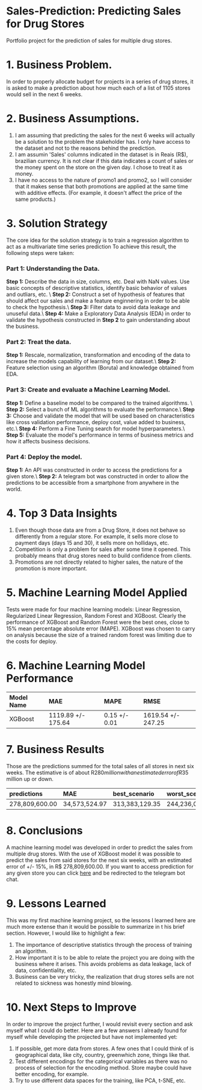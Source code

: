# Sales-Prediction: Predicting Sales for Drug Stores
Portfolio project for the prediction of sales for multiple drug stores.

# 1. Business Problem.

In order to properly allocate budget for projects in a series of drug stores, it is asked to make a prediction about how much each of a list of 1105 stores would sell in the next 6 weeks.

# 2. Business Assumptions.

1. I am assuming that predicting the sales for the next 6 weeks will actually be a solution to the problem the stakeholder has. I only have access to the dataset and not to the reasons behind the prediction.
2. I am assumin 'Sales' columns indicated in the dataset is in Reais (R$), brazilian currency. It is not clear if this data indicates a count of sales or the money spent on the store on the given day. I chose to treat it as money.
3. I have no access to the nature of promo1 and promo2, so I will consider that it makes sense that both promotions are applied at the same time with additive effects. (For example, it doesn't affect the price of the same products.)

# 3. Solution Strategy

The core idea for the solution strategy is to train a regression algorithm to act as a multivariate time series prediction To achieve this result, the following steps were taken:

### Part 1: Understanding the Data.

<b>Step 1:</b> Describe the data in size, columns, etc. Deal with NaN values. Use basic concepts of descriptive statistics, identify basic behavior of values and outliars, etc. \\
<b>Step 2:</b> Construct a set of hypothesis of features that should affect our sales and make a feature enginnering in order to be able to check the hypothesis.\\
<b>Step 3:</b> Filter data to avoid data leakage and unuseful data.\\
<b>Step 4:</b> Make a Exploratory Data Analysis (EDA) in order to validate the hypothesis constructed in <b>Step 2</b> to gain understanding about the business.

### Part 2: Treat the data.

<b>Step 1:</b> Rescale, normalization, transformation and encoding of the data to increase the models capability of learning from our dataset.\\
<b>Step 2:</b> Feature selection using an algorithm (Boruta) and knowledge obtained from EDA.


### Part 3: Create and evaluate a Machine Learning Model.

<b>Step 1:</b> Define a baseline model to be compared to the trained algorithms. \\
<b>Step 2:</b> Select a bunch of ML algorithms to evaluate the performance.\\
<b>Step 3:</b> Choose and validate the model that will be used based on characteristics like cross validation performance, deploy cost, value added to business, etc.\\
<b>Step 4:</b> Perform a Fine Tuning search for model hyperparameters.\\
<b>Step 5:</b> Evaluate the model's performance in terms of business metrics and how it affects business decisions.

### Part 4: Deploy the model.

<b>Step 1:</b> An API was constructed in order to access the predictions for a given store.\\
<b>Step 2:</b> A telegram bot was constructed in order to allow the predictions to be accessible from a smartphone from anywhere in the world.

# 4. Top 3 Data Insights

1. Even though those data are from a Drug Store, it does not behave so differently from a regular store. For example, it sells more close to payment days (days 15 and 30), it sells more on hollidays, etc.
2. Competition is only a problem for sales after some time it opened. This probably means that drug stores need to build confidence from clients.
3. Promotions are not directly related to higher sales, the nature of the promotion is more important.

# 5. Machine Learning Model Applied

Tests were made for four machine learning models: Linear Regression, Regularized Linear Regression, Random Forest and XGBoost. Clearly the performance of XGBoost and Random Forest were the best ones, close to 15% mean percentage absolute error (MAPE). XGBoost was chosen to carry on analysis because the size of a trained random forest was limiting due to the costs for deploy.

# 6. Machine Learning Model Performance

| Model Name    | MAE                | MAPE          | RMSE               |
|:--------------|:-------------------|:--------------|:-------------------|
| XGBoost       | 1119.89 +/- 175.64 | 0.15 +/- 0.01 | 1619.54 +/- 247.25 |

# 7. Business Results

Those are the predictions summed for the total sales of all stores in next six weeks. The estimative is of about R$280 million with an estimated error of R$35 million up or down.

| predictions    | MAE                | best_scenario  | worst_scenario |
|:---------------|:-------------------|:---------------|:---------------|
| 278,809,600.00 | 34,573,524.97      | 313,383,129.35 | 244,236,079.40 |

# 8. Conclusions

A machine learning model was developed in order to predict the sales from multiple drug stores. With the use of XGBoost model it was possible to predict the sales from said stores for the next six weeks, with an estimated error of +/- 15%, in R$ 278,809,600.00. If you want to access prediction for any given store you can click <a href="https://telegram.me/SalesPredictorBot">here</a> and be redirected to the telegram bot chat.

# 9. Lessons Learned

This was my first machine learning project, so the lessons I learned here are much more extense than it would be possible to summarize in t his brief section. However, I would like to highlight a few:

1. The importance of descriptive statistics through the process of training an algorithm.
2. How important it is to be able to relate the project you are doing with the business where it arises. This avoids problems as data leakage, lack of data, confidentiality, etc.
3. Business can be very tricky, the realization that drug stores sells are not related to sickness was honestly mind blowing.

# 10. Next Steps to Improve

In order to improve the project further, I would revisit every section and ask myself what I could do better. Here are a few answers I already found for myself while developing the projected but have not implemented yet:

1. If possible, get more data from stores. A few ones that I could think of is geographical data, like city, country, greenwhich zone, things like that.
2. Test different encodings for the categorical variables as there was no process of selection for the encoding method. Store maybe could have better encoding, for example.
3. Try to use different data spaces for the training, like PCA, t-SNE, etc.
